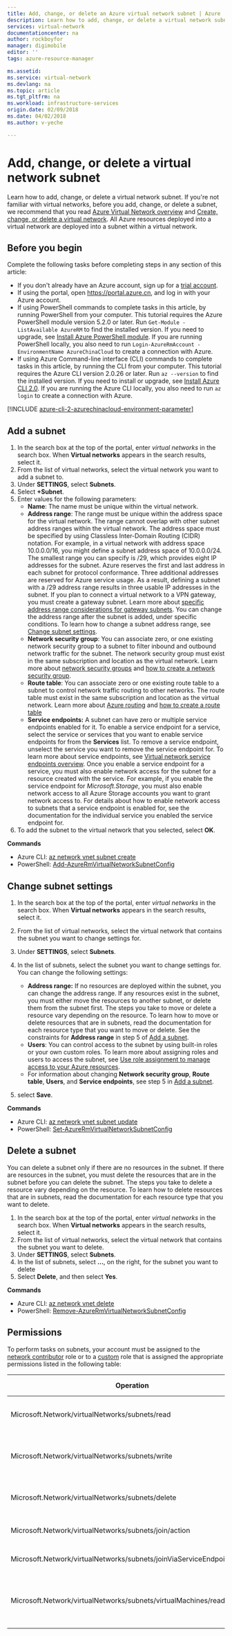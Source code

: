 ```yaml
---
title: Add, change, or delete an Azure virtual network subnet | Azure
description: Learn how to add, change, or delete a virtual network subnet in Azure.
services: virtual-network
documentationcenter: na
author: rockboyfor
manager: digimobile
editor: ''
tags: azure-resource-manager

ms.assetid: 
ms.service: virtual-network
ms.devlang: na
ms.topic: article
ms.tgt_pltfrm: na
ms.workload: infrastructure-services
origin.date: 02/09/2018
ms.date: 04/02/2018
ms.author: v-yeche

---
```

# Add, change, or delete a virtual network subnet

Learn how to add, change, or delete a virtual network subnet. If you're not familiar with virtual networks, before you add, change, or delete a subnet, we recommend that you read [Azure Virtual Network overview](virtual-networks-overview.md) and [Create, change, or delete a virtual network](manage-virtual-network.md). All Azure resources deployed into a virtual network are deployed into a subnet within a virtual network.

<a name="before"></a>
## Before you begin

Complete the following tasks before completing steps in any section of this article:

- If you don't already have an Azure account, sign up for a [trial account](https://www.azure.cn/pricing/1rmb-trial).
- If using the portal, open https://portal.azure.cn, and log in with your Azure account.
- If using PowerShell commands to complete tasks in this article,  by running PowerShell from your computer. This tutorial requires the Azure PowerShell module version 5.2.0 or later. Run `Get-Module -ListAvailable AzureRM` to find the installed version. If you need to upgrade, see [Install Azure PowerShell module](https://docs.microsoft.com/powershell/azure/install-azurerm-ps). If you are running PowerShell locally, you also need to run `Login-AzureRmAccount -EnvironmentName AzureChinaCloud` to create a connection with Azure.
- If using Azure Command-line interface (CLI) commands to complete tasks in this article, by running the CLI from your computer. This tutorial requires the Azure CLI version 2.0.26 or later. Run `az --version` to find the installed version. If you need to install or upgrade, see [Install Azure CLI 2.0](https://docs.azure.cn/zh-cn/cli/install-azure-cli?view=azure-cli-latest). If you are running the Azure CLI locally, you also need to run `az login` to create a connection with Azure.
<!-- Not Available Azure Cloud Shell-->

[!INCLUDE [azure-cli-2-azurechinacloud-environment-parameter](../../includes/azure-cli-2-azurechinacloud-environment-parameter.md)]

<a name="create-subnet"></a>
## Add a subnet

1. In the search box at the top of the portal, enter *virtual networks* in the search box. When **Virtual networks** appears in the search results, select it.
2. From the list of virtual networks, select the virtual network you want to add a subnet to.
3. Under **SETTINGS**, select **Subnets**.
4. Select **+Subnet**.
5. Enter values for the following parameters:
    - **Name**: The name must be unique within the virtual network.
    - **Address range**: The range must be unique within the address space for the virtual network. The range cannot overlap with other subnet address ranges within the virtual network. The address space must be specified by using Classless Inter-Domain Routing (CIDR) notation. For example, in a virtual network with address space 10.0.0.0/16, you might define a subnet address space of 10.0.0.0/24. The smallest range you can specify is /29, which provides eight IP addresses for the subnet. Azure reserves the first and last address in each subnet for protocol conformance. Three additional addresses are reserved for Azure service usage. As a result, defining a subnet with a /29 address range results in three usable IP addresses in the subnet. If you plan to connect a virtual network to a VPN gateway, you must create a gateway subnet. Learn more about [specific address range considerations for gateway subnets](../vpn-gateway/vpn-gateway-about-vpn-gateway-settings.md?toc=%2fvirtual-network%2ftoc.json#gwsub). You can change the address range after the subnet is added, under specific conditions. To learn how to change a subnet address range, see [Change subnet settings](#change-subnet-settings).
    - **Network security group**: You can associate zero, or one existing network security group to a subnet to filter inbound and outbound network traffic for the subnet. The network security group must exist in the same subscription and location as the virtual network. Learn more about [network security groups](security-overview.md) and [how to create a network security group](virtual-networks-create-nsg-arm-pportal.md).
    - **Route table**: You can associate zero or one existing route table to a subnet to control network traffic routing to other networks. The route table must exist in the same subscription and location as the virtual network. Learn more about [Azure routing](virtual-networks-udr-overview.md) and [how to create a route table](tutorial-create-route-table-portal.md)
    - **Service endpoints:** A subnet can have zero or multiple service endpoints enabled for it. To enable a service endpoint for a service, select the service or services that you want to enable service endpoints for from the **Services** list. To remove a service endpoint, unselect the service you want to remove the service endpoint for. To learn more about service endpoints, see [Virtual network service endpoints overview](virtual-network-service-endpoints-overview.md). Once you enable a service endpoint for a service, you must also enable network access for the subnet for a resource created with the service. For example, if you enable the service endpoint for *Microsoft.Storage*, you must also enable network access to all Azure Storage accounts you want to grant network access to. For details about how to enable network access to subnets that a service endpoint is enabled for, see the documentation for the individual service you enabled the service endpoint for.
6. To add the subnet to the virtual network that you selected, select **OK**.

**Commands**

- Azure CLI: [az network vnet subnet create](https://docs.azure.cn/zh-cn/cli/network/vnet/subnet?view=azure-cli-latest#az_network_vnet_subnet_create)
- PowerShell: [Add-AzureRmVirtualNetworkSubnetConfig](https://docs.microsoft.com/powershell/module/azurerm.network/add-azurermvirtualnetworksubnetconfig)

## Change subnet settings

1. In the search box at the top of the portal, enter *virtual networks* in the search box. When **Virtual networks** appears in the search results, select it.
2. From the list of virtual networks, select the virtual network that contains the subnet you want to change settings for.
3. Under **SETTINGS**, select **Subnets**.
4. In the list of subnets, select the subnet you want to change settings for. You can change the following settings:

    - **Address range:** If no resources are deployed within the subnet, you can change the address range. If any resources exist in the subnet, you must either move the resources to another subnet, or delete them from the subnet first. The steps you take to move or delete a resource vary depending on the resource. To learn how to move or delete resources that are in subnets, read the documentation for each resource type that you want to move or delete. See the constraints for **Address range** in step 5 of [Add a subnet](#add-a-subnet).
    - **Users**: You can control access to the subnet by using built-in roles or your own custom roles. To learn more about assigning roles and users to access the subnet, see [Use role assignment to manage access to your Azure resources](../active-directory/role-based-access-control-configure.md?toc=%2fvirtual-network%2ftoc.json#add-access).
    - For information about changing **Network security group**, **Route table**, **Users**, and **Service endpoints**, see step 5 in [Add a subnet](#add-a-subnet).
5. select **Save**.

**Commands**

- Azure CLI: [az network vnet subnet update](https://docs.azure.cn/zh-cn/cli/network/vnet?view=azure-cli-latest#az_network_vnet_update)
- PowerShell: [Set-AzureRmVirtualNetworkSubnetConfig](https://docs.microsoft.com/powershell/module/azurerm.network/set-azurermvirtualnetworksubnetconfig)

<a name="delete-subnet"></a>
## Delete a subnet

You can delete a subnet only if there are no resources in the subnet. If there are resources in the subnet, you must delete the resources that are in the subnet before you can delete the subnet. The steps you take to delete a resource vary depending on the resource. To learn how to delete resources that are in subnets, read the documentation for each resource type that you want to delete.

1. In the search box at the top of the portal, enter *virtual networks* in the search box. When **Virtual networks** appears in the search results, select it.
2. From the list of virtual networks, select the virtual network that contains the subnet you want to delete.
3. Under **SETTINGS**, select **Subnets**.
4. In the list of subnets, select **...**, on the right, for the subnet you want to delete
5. Select **Delete**, and then select **Yes**.

**Commands**

- Azure CLI: [az network vnet delete](https://docs.azure.cn/zh-cn/cli/network/vnet?toc=%2fvirtual-network%2ftoc.json?view=azure-cli-latest#az_network_vnet_delete)
- PowerShell: [Remove-AzureRmVirtualNetworkSubnetConfig](https://docs.microsoft.com/powershell/module/azurerm.network/remove-azurermvirtualnetworksubnetconfig?toc=%2fvirtual-network%2ftoc.json)

## Permissions

To perform tasks on subnets, your account must be assigned to the [network contributor](../active-directory/role-based-access-built-in-roles.md?toc=%2fvirtual-network%2ftoc.json#network-contributor) role or to a [custom](../active-directory/role-based-access-control-custom-roles.md?toc=%2fvirtual-network%2ftoc.json) role that is assigned the appropriate permissions listed in the following table:

|Operation                                                                |   Operation name                               |
|-----------------------------------------------------------------------  |   -------------------------------------------  |
|Microsoft.Network/virtualNetworks/subnets/read                           |   Get Virtual Network Subnet                   |
|Microsoft.Network/virtualNetworks/subnets/write                          |   Create or Update Virtual Network Subnet      |
|Microsoft.Network/virtualNetworks/subnets/delete                         |   Delete Virtual Network Subnet                |
|Microsoft.Network/virtualNetworks/subnets/join/action                    |   Join Virtual Network                         |
|Microsoft.Network/virtualNetworks/subnets/joinViaServiceEndpoint/action  |   Join Service to a Subnet                     |
|Microsoft.Network/virtualNetworks/subnets/virtualMachines/read           |   Get Virtual Network Subnet Virtual Machines  |

<!--Update_Description: wording update, update reference link-->